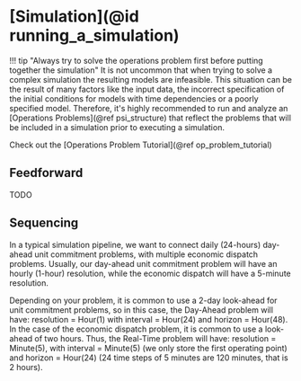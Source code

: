 # [Simulation](@id running_a_simulation)

!!! tip "Always try to solve the operations problem first before putting together the simulation"
    It is not uncommon that when trying to solve a complex simulation the resulting models are infeasible. This situation can be the result of many factors like the input data, the incorrect specification of the initial conditions for models with time dependencies or a poorly specified model. Therefore, it's highly recommended to run and analyze an [Operations Problems](@ref psi_structure) that reflect the problems that will be included in a simulation prior to executing a simulation.

Check out the [Operations Problem Tutorial](@ref op_problem_tutorial)

## Feedforward

TODO

## Sequencing

In a typical simulation pipeline, we want to connect daily (24-hours) day-ahead unit commitment problems, with multiple economic dispatch problems. Usually, our day-ahead unit commitment problem will have an hourly (1-hour) resolution, while the economic dispatch will have a 5-minute resolution.

Depending on your problem, it is common to use a 2-day look-ahead for unit commitment problems, so in this case, the Day-Ahead problem will have: resolution = Hour(1) with interval = Hour(24) and horizon = Hour(48). In the case of the economic dispatch problem, it is common to use a look-ahead of two hours. Thus, the Real-Time problem will have: resolution = Minute(5), with interval = Minute(5) (we only store the first operating point) and horizon = Hour(24) (24 time steps of 5 minutes are 120 minutes, that is 2 hours).
